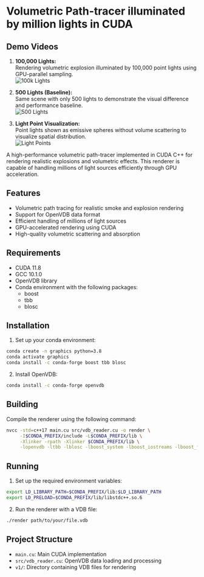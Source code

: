 # Volumetric Path-tracer illuminated by million lights in CUDA


## Demo Videos

1. **100,000 Lights:**  
   Rendering volumetric explosion illuminated by 100,000 point lights using GPU-parallel sampling.  
   ![100k Lights](https://github.com/user-attachments/assets/e42190d2-ab9a-48d2-b1dd-a94354d8e0bb)

2. **500 Lights (Baseline):**  
   Same scene with only 500 lights to demonstrate the visual difference and performance baseline.  
   ![500 Lights](https://github.com/user-attachments/assets/16b13a97-edcf-4353-a0c7-894c338c2185)

3. **Light Point Visualization:**  
   Point lights shown as emissive spheres without volume scattering to visualize spatial distribution.  
   ![Light Points](https://github.com/user-attachments/assets/fbfe76f6-40db-47c5-85a6-75527c90293c)


A high-performance volumetric path-tracer implemented in CUDA C++ for rendering realistic explosions and volumetric effects. This renderer is capable of handling millions of light sources efficiently through GPU acceleration.


## Features
- Volumetric path tracing for realistic smoke and explosion rendering
- Support for OpenVDB data format
- Efficient handling of millions of light sources
- GPU-accelerated rendering using CUDA
- High-quality volumetric scattering and absorption

## Requirements
- CUDA 11.8
- GCC 10.1.0
- OpenVDB library
- Conda environment with the following packages:
  - boost
  - tbb
  - blosc

## Installation

1. Set up your conda environment:
```bash
conda create -n graphics python=3.8
conda activate graphics
conda install -c conda-forge boost tbb blosc
```

2. Install OpenVDB:
```bash
conda install -c conda-forge openvdb
```

## Building

Compile the renderer using the following command:
```bash
nvcc -std=c++17 main.cu src/vdb_reader.cu -o render \
     -I$CONDA_PREFIX/include -L$CONDA_PREFIX/lib \
     -Xlinker -rpath -Xlinker $CONDA_PREFIX/lib \
     -lopenvdb -ltbb -lblosc -lboost_system -lboost_iostreams -lboost_filesystem -w
```

## Running

1. Set up the required environment variables:
```bash
export LD_LIBRARY_PATH=$CONDA_PREFIX/lib:$LD_LIBRARY_PATH
export LD_PRELOAD=$CONDA_PREFIX/lib/libstdc++.so.6
```

2. Run the renderer with a VDB file:
```bash
./render path/to/your/file.vdb
```

## Project Structure
- `main.cu`: Main CUDA implementation
- `src/vdb_reader.cu`: OpenVDB data loading and processing
- `v1/`: Directory containing VDB files for rendering

